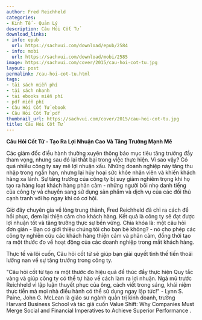 ```yaml
---
author: Fred Reichheld
categories:
- Kinh Tế - Quản Lý
description: Câu Hỏi Cốt Tử
download_links:
- info: epub
  url: https://sachvui.com/download/epub/2584
- info: mobi
  url: https://sachvui.com/download/mobi/2585
image: https://sachvui.com/cover/2015/cau-hoi-cot-tu.jpg
layout: post
permalink: /cau-hoi-cot-tu.html
tags:
- tải sách miễn phí
- tải sách nhanh
- tải ebooks miễn phí
- pdf miễn phí
- Câu Hỏi Cốt Tử ebook
- Câu Hỏi Cốt Tử pdf
thumbnail_url: https://sachvui.com/cover/2015/cau-hoi-cot-tu.jpg
title: Câu Hỏi Cốt Tử
---
```


 <div class="item-desc text-justify"> <p><strong>Câu Hỏi Cốt Tử - Tạo Ra Lợi Nhuận Cao Và Tăng Trưởng Mạnh Mẽ</strong></p><p>Các giám đốc điều hành thường xuyên thông báo mục tiêu tăng trưởng đầy tham vọng, nhưng sau đó lại thất bại trong việc thực hiện. Vì sao vậy? Có quá nhiều công ty say mê lợi nhuận xấu. Những doanh nghiệp này tăng thu nhập trong ngắn hạn, nhưng lại hủy hoại sức khỏe nhân viên và khiến khách hàng xa lánh. Sự tăng trưởng của công ty bị suy giảm nghiêm trọng khi họ tạo ra hàng loạt khách hàng phản cảm - những người bôi nhọ danh tiếng của công ty và chuyển sang sử dụng sản phẩm và dịch vụ của các đối thủ cạnh tranh với họ ngay khi có cơ hội.</p><p>Giờ đây chuyên gia về lòng trung thành, Fred Reichheld đã chỉ ra cách để hồi phục, đem lại thiện cảm cho khách hàng. Kết quả là công ty sẽ đạt được lợi nhuận tốt và tăng trưởng thực sự bền vững. Chìa khóa là: một câu hỏi đơn giản - Bạn có giới thiệu chúng tôi cho bạn bè không? - nó cho phép các công ty nghiên cứu các khách hàng thiện cảm và phản cảm, đồng thời tạo ra một thước đo về hoạt động của các doanh nghiệp trong mắt khách hàng.</p><p>Thực tế và lôi cuốn, Câu hỏi cốt tử sẽ giúp bạn giải quyết tình thế tiến thoái lưỡng nan về sự tăng trưởng trong công ty.</p><p>"Câu hỏi cốt tử tạo ra một thước đo hiệu quả để thúc đẩy thực hiện Quy tắc vàng và giúp công ty có thể tự hào về cách làm ra lợi nhuận. Ngả mũ trước Reichheld vì lập luận thuyết phục của ông, cách viết trong sáng, khái niệm thực tiễn mà mọi nhà điều hành có thể sử dụng ngay lập tức!" - Lynn S. Paine, John G. McLean là giáo sư ngành quản trị kinh doanh, trường Harvard Business School và tác giả cuốn Value Shift: Why Companies Must Merge Social and Financial Imperatives to Achieve Superior Performance .</p> </div>